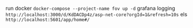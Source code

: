
run docker 
`docker-compose --project-name fov up -d`
grafana logging
`http://localhost:3000/d/KdDACDp4z/asp-net-core?orgId=1&refresh=10s`
els
`http://localhost:5601/app/home#/`